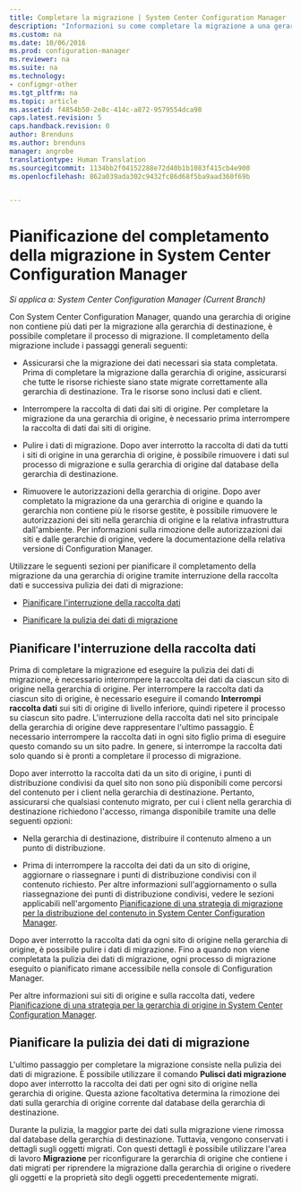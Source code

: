 ```yaml
---
title: Completare la migrazione | System Center Configuration Manager
description: "Informazioni su come completare la migrazione a una gerarchia di destinazione di System Center Configuration Manager dopo che una gerarchia di origine non contiene più dati."
ms.custom: na
ms.date: 10/06/2016
ms.prod: configuration-manager
ms.reviewer: na
ms.suite: na
ms.technology:
- configmgr-other
ms.tgt_pltfrm: na
ms.topic: article
ms.assetid: f4854b50-2e8c-414c-a872-9579554dca98
caps.latest.revision: 5
caps.handback.revision: 0
author: Brenduns
ms.author: brenduns
manager: angrobe
translationtype: Human Translation
ms.sourcegitcommit: 1134bb2f04152288e72d40b1b1083f415cb4e900
ms.openlocfilehash: 862a039ada302c9432fc86d68f5ba9aad360f69b


---
```

# <a name="planning-to-complete-migration-in-system-center-configuration-manager"></a>Pianificazione del completamento della migrazione in System Center Configuration Manager

*Si applica a: System Center Configuration Manager (Current Branch)*

Con System Center Configuration Manager, quando una gerarchia di origine non contiene più dati per la migrazione alla gerarchia di destinazione, è possibile completare il processo di migrazione. Il completamento della migrazione include i passaggi generali seguenti:  

-   Assicurarsi che la migrazione dei dati necessari sia stata completata. Prima di completare la migrazione dalla gerarchia di origine, assicurarsi che tutte le risorse richieste siano state migrate correttamente alla gerarchia di destinazione. Tra le risorse sono inclusi dati e client.  

-   Interrompere la raccolta di dati dai siti di origine. Per completare la migrazione da una gerarchia di origine, è necessario prima interrompere la raccolta di dati dai siti di origine.  

-   Pulire i dati di migrazione. Dopo aver interrotto la raccolta di dati da tutti i siti di origine in una gerarchia di origine, è possibile rimuovere i dati sul processo di migrazione e sulla gerarchia di origine dal database della gerarchia di destinazione.  

-   Rimuovere le autorizzazioni della gerarchia di origine. Dopo aver completato la migrazione da una gerarchia di origine e quando la gerarchia non contiene più le risorse gestite, è possibile rimuovere le autorizzazioni dei siti nella gerarchia di origine e la relativa infrastruttura dall'ambiente. Per informazioni sulla rimozione delle autorizzazioni dai siti e dalle gerarchie di origine, vedere la documentazione della relativa versione di Configuration Manager.  

Utilizzare le seguenti sezioni per pianificare il completamento della migrazione da una gerarchia di origine tramite interruzione della raccolta dati e successiva pulizia dei dati di migrazione:  

-   [Pianificare l'interruzione della raccolta dati](#Plan_to_Stop_Data_Gath)  

-   [Pianificare la pulizia dei dati di migrazione](#Plan_to_clean_up)  

##  <a name="a-nameplantostopdatagatha-plan-to-stop-gathering-data"></a><a name="Plan_to_Stop_Data_Gath"></a> Pianificare l'interruzione della raccolta dati  
 Prima di completare la migrazione ed eseguire la pulizia dei dati di migrazione, è necessario interrompere la raccolta dei dati da ciascun sito di origine nella gerarchia di origine. Per interrompere la raccolta dati da ciascun sito di origine, è necessario eseguire il comando **Interrompi raccolta dati** sui siti di origine di livello inferiore, quindi ripetere il processo su ciascun sito padre. L'interruzione della raccolta dati nel sito principale della gerarchia di origine deve rappresentare l'ultimo passaggio. È necessario interrompere la raccolta dati in ogni sito figlio prima di eseguire questo comando su un sito padre. In genere, si interrompe la raccolta dati solo quando si è pronti a completare il processo di migrazione.  

 Dopo aver interrotto la raccolta dati da un sito di origine, i punti di distribuzione condivisi da quel sito non sono più disponibili come percorsi del contenuto per i client nella gerarchia di destinazione. Pertanto, assicurarsi che qualsiasi contenuto migrato, per cui i client nella gerarchia di destinazione richiedono l'accesso, rimanga disponibile tramite una delle seguenti opzioni:  

-   Nella gerarchia di destinazione, distribuire il contenuto almeno a un punto di distribuzione.  

-   Prima di interrompere la raccolta dei dati da un sito di origine, aggiornare o riassegnare i punti di distribuzione condivisi con il contenuto richiesto. Per altre informazioni sull'aggiornamento o sulla riassegnazione dei punti di distribuzione condivisi, vedere le sezioni applicabili nell'argomento [Pianificazione di una strategia di migrazione per la distribuzione del contenuto in System Center Configuration Manager](../../core/migration/planning-a-content-deployment-migration-strategy.md).  

Dopo aver interrotto la raccolta dati da ogni sito di origine nella gerarchia di origine, è possibile pulire i dati di migrazione. Fino a quando non viene completata la pulizia dei dati di migrazione, ogni processo di migrazione eseguito o pianificato rimane accessibile nella console di Configuration Manager.  

Per altre informazioni sui siti di origine e sulla raccolta dati, vedere [Pianificazione di una strategia per la gerarchia di origine in System Center Configuration Manager](../../core/migration/planning-a-source-hierarchy-strategy.md).  

##  <a name="a-nameplantocleanupa-plan-to-clean-up-migration-data"></a><a name="Plan_to_clean_up"></a> Pianificare la pulizia dei dati di migrazione  
 L'ultimo passaggio per completare la migrazione consiste nella pulizia dei dati di migrazione. È possibile utilizzare il comando **Pulisci dati migrazione** dopo aver interrotto la raccolta dei dati per ogni sito di origine nella gerarchia di origine. Questa azione facoltativa determina la rimozione dei dati sulla gerarchia di origine corrente dal database della gerarchia di destinazione.  

 Durante la pulizia, la maggior parte dei dati sulla migrazione viene rimossa dal database della gerarchia di destinazione. Tuttavia, vengono conservati i dettagli sugli oggetti migrati. Con questi dettagli è possibile utilizzare l'area di lavoro **Migrazione** per riconfigurare la gerarchia di origine che contiene i dati migrati per riprendere la migrazione dalla gerarchia di origine o rivedere gli oggetti e la proprietà sito degli oggetti precedentemente migrati.  



<!--HONumber=Nov16_HO1-->


